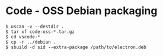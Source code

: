 # Code - OSS Debian packaging

```console
$ uscan -v --destdir .
$ tar xf code-oss-*.tar.gz
$ cd vscode-*
$ cp -r ../debian .
$ sbuild -d sid --extra-package /path/to/electron.deb
```
